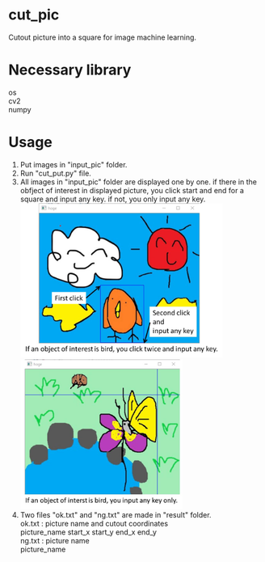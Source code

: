 # cut_pic
Cutout picture into a square for image machine learning.

# Necessary library
os\
cv2\
numpy

# Usage
1. Put images in "input_pic" folder.
2. Run "cut_put.py" file.
3. All images in "input_pic" folder are displayed one by one.
   if there in the obfject of interest in displayed picture,
   you click start and end for a square and input any key.
   if not, you only input any key.\
   <img src="https://github.com/konishi0125/cut_pic/blob/main/readme_picture/bird.jpg" width="400px">
   <img src="https://github.com/konishi0125/cut_pic/blob/main/readme_picture/not_bird.jpg" width="320px">
4. Two files "ok.txt" and "ng.txt" are made in "result" folder.\
   ok.txt : picture name and cutout coordinates\
   picture_name start_x start_y end_x end_y\
   ng.txt : picture name\
   picture_name